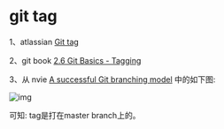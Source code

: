 # git tag

1、atlassian [Git tag](https://www.atlassian.com/git/tutorials/inspecting-a-repository/git-tag)

2、git book [2.6 Git Basics - Tagging](https://git-scm.com/book/en/v2/Git-Basics-Tagging)

3、从 nvie [A successful Git branching model](https://nvie.com/posts/a-successful-git-branching-model/) 中的如下图:

![img](https://nvie.com/img/git-model@2x.png)



可知: tag是打在master branch上的。

